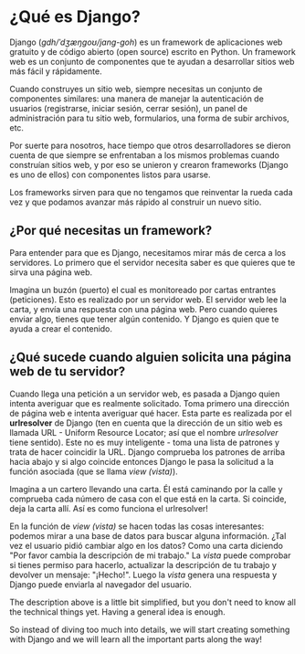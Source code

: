 # ¿Qué es Django?

Django (*gdh/ˈdʒæŋɡoʊ/jang-goh*) es un framework de aplicaciones web gratuito y de código abierto (open source) escrito en Python. Un framework web es un conjunto de componentes que te ayudan a desarrollar sitios web más fácil y rápidamente.

Cuando construyes un sitio web, siempre necesitas un conjunto de componentes similares: una manera de manejar la autenticación de usuarios (registrarse, iniciar sesión, cerrar sesión), un panel de administración para tu sitio web, formularios, una forma de subir archivos, etc.

Por suerte para nosotros, hace tiempo que otros desarrolladores se dieron cuenta de que siempre se enfrentaban a los mismos problemas cuando construían sitios web, y por eso se unieron y crearon frameworks (Django es uno de ellos) con componentes listos para usarse.

Los frameworks sirven para que no tengamos que reinventar la rueda cada vez y que podamos avanzar más rápido al construir un nuevo sitio.

## ¿Por qué necesitas un framework?

Para entender para que es Django, necesitamos mirar más de cerca a los servidores. Lo primero que el servidor necesita saber es que quieres que te sirva una página web.

Imagina un buzón (puerto) el cual es monitoreado por cartas entrantes (peticiones). Esto es realizado por un servidor web. El servidor web lee la carta, y envía una respuesta con una página web. Pero cuando quieres enviar algo, tienes que tener algún contenido. Y Django es quien que te ayuda a crear el contenido.

## ¿Qué sucede cuando alguien solicita una página web de tu servidor?

Cuando llega una petición a un servidor web, es pasada a Django quien intenta averiguar que es realmente solicitado. Toma primero una dirección de página web e intenta averiguar qué hacer. Esta parte es realizada por el **urlresolver** de Django (ten en cuenta que la dirección de un sitio web es llamada URL - Uniform Resource Locator; así que el nombre *urlresolver* tiene sentido). Este no es muy inteligente - toma una lista de patrones y trata de hacer coincidir la URL. Django comprueba los patrones de arriba hacia abajo y si algo coincide entonces Django le pasa la solicitud a la función asociada (que se llama *view (vista)*).

Imagina a un cartero llevando una carta. Él está caminando por la calle y comprueba cada número de casa con el que está en la carta. Si coincide, deja la carta allí. Así es como funciona el urlresolver!

En la función de *view (vista)* se hacen todas las cosas interesantes: podemos mirar a una base de datos para buscar alguna información. ¿Tal vez el usuario pidió cambiar algo en los datos? Como una carta diciendo "Por favor cambia la descripción de mi trabajo." La *vista* puede comprobar si tienes permiso para hacerlo, actualizar la descripción de tu trabajo y devolver un mensaje: "¡Hecho!". Luego la *vista* genera una respuesta y Django puede enviarla al navegador del usuario.

The description above is a little bit simplified, but you don't need to know all the technical things yet. Having a general idea is enough.

So instead of diving too much into details, we will start creating something with Django and we will learn all the important parts along the way!